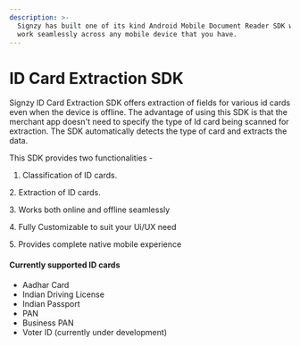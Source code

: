 ```yaml
---
description: >-
  Signzy has built one of its kind Android Mobile Document Reader SDK which can
  work seamlessly across any mobile device that you have.
---
```


# ID Card Extraction SDK

Signzy ID Card Extraction SDK offers extraction of fields for various id cards even when the device is offline. The advantage of using this SDK is that the merchant app doesn't need to specify the type of Id card being scanned for extraction. The SDK automatically detects the type of card and extracts the data.

This SDK provides two functionalities -

1. Classification of ID cards.

&#x20;   2\. Extraction of ID cards.

&#x20;   3\. Works both online and offline seamlessly

&#x20;   4\. Fully Customizable to suit your Ui/UX need

&#x20;   5\. Provides complete native mobile experience

#### Currently supported ID cards&#x20;

* Aadhar Card
* Indian Driving License
* Indian Passport
* PAN
* Business PAN
* Voter ID (currently under development)

